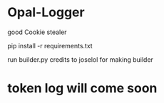 # Opal-Logger
good Cookie stealer

pip install -r requirements.txt

run builder.py 
credits to joselol for making builder

# token log will come soon

